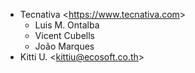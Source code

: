 - Tecnativa \<<https://www.tecnativa.com>\>
  - Luis M. Ontalba
  - Vicent Cubells
  - João Marques
- Kitti U. \<<kittiu@ecosoft.co.th>\>
